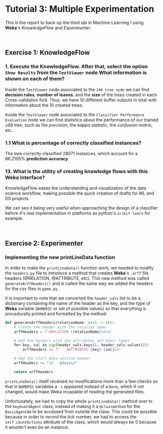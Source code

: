 # Tutorial 3: Multiple Experimentation
This is the report to back up the third lab in Machine Learning I using **Weka**'s *KnowledgeFlow* and *Experimenter*

<br>

## Exercise 1: KnowledgeFlow

### 1. Execute the KnowledgeFlow. After that, select the  option `Show Results` from the `TextViewer` node What information is shown on each of them? 

Inside the `TextViewer` node associated to the `J48 tree node` we can find **decision rules**, **number of leaves**, and the **size** of the trees created in each Cross-validation fold.
Thus, we have 10 different buffer outputs in total with information about the 10 created trees.

Inside the `TextViewer` node associated to the `Classifier Performance Evaluation` node we can find statistics about the performance of our trained J48 tree, such as the *precision*, the *kappa statistic*, the *confusion matrix*, etc.

### 1.1 What is percentage of correctly classified instances?

The tree correctly classified 28071 instances, which account for a 86.2105% **prediction accuracy**.

### 13. What is the utility of creating knowledge flows with this Weka interface?
KnowledgeFlow eases the understanding and visualization of the data science workflow, making possible the quick creation of drafts for ML and DS projects.

We can see it being very useful when approaching the design of a classifier before it's real implementation in platforms as python's `scikit-learn` for example.

<br>

## Exercise 2: Experimenter
### Implementing the new printLineData function
In order to make the `printLineData()` function work, we needed to modify the `headers.py` file to introduce a method that creates **Weka**'s `.arff` file headers (@RELATION, @ATTRIBUTE, etc). This new method was called `generateArffHeaders()` and is called the same way we added the headers for the csv files in `game.py`.

It is important to note that we converted the `header_vals` list to be a dictionary containing the name of the header as the key, and the type of **Weka** variable (`NUMERIC` or set of possible values) so that everything is procedurally printed and formatted by the method:

```py
def generateArffHeaders(relationName: str) -> str:
    # Create the header with the relation name
    arffHeaders = f"@RELATION {relationName}\n\n"

    # Add the headers with the attributes and their types
    for key, val in zip(header_vals.keys(), header_vals.values()):
        arffHeaders += f"   @ATTRIBUTE {key} {val}\n"

    # Add the start data section header
    arffHeaders += "\n   @data\n"

    return arffHeaders
```

`printLineData()` itself received no modifications more than a few checks so that in `NUMERIC` variables a `-1` appeared instead of a `None`, which if not changed, would make Weka incapable of reading the generated files.

Unfortunately, we had to copy the whole `printLineData()` method over to the `KeyboardAgent` class, instead of making it a `@classmethod` for the `BasicAgentAA` to be accessed from outside the class. This could be possible because in order to record the tick number, we had to access the `self.countActions` attribute of the class, which would always be 0 because it wouldn't even be an instance.